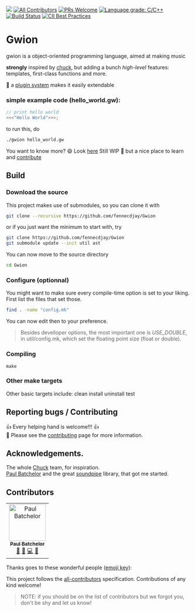 ![](https://img.shields.io/badge/language-C-green.svg)
[![All Contributors](https://img.shields.io/badge/all_contributors-1-orange.svg?style=flat-square)](#contributors)
[![PRs Welcome](https://img.shields.io/badge/PRs-welcome-brightgreen.svg)](http://makeapullrequest.com)
[![Language grade: C/C++](https://img.shields.io/lgtm/grade/cpp/g/fennecdjay/Gwion.svg?logo=lgtm&logoWidth=18)](https://lgtm.com/projects/g/fennecdjay/Gwion/context:cpp)
[![Build Status](https://travis-ci.org/fennecdjay/Gwion.svg?branch=master)](https://travis-ci.org/fennecdjay/Gwion)
[![CII Best Practices](https://bestpractices.coreinfrastructure.org/projects/2417/badge)](https://bestpractices.coreinfrastructure.org/projects/2417)
<!--[![Coveralls branch](https://img.shields.io/coveralls/fennecdjay/Gwion/master.svg)](https://coveralls.io/github/fennecdjay/Gwion?branch=master)-->
# Gwion
gwion is a object-oriented programming language, aimed at making music

**strongly** inspired by [chuck](http://chuck.stanford.edu/), but adding a bunch *high-level* features:  
	  templates, first-class functions and more.  

:gift: a [plugin system](https://github.com/fennecdjay/Gwion-plug) makes it easily extendable

### simple example code (hello_world.gw):

```cpp
// print hello world
<<<"Hello World">>>;
```
to run this, do

```sh
./gwion hello_world.gw
```
You want to know more? :smile: Look [here](https://fennecdjay.github.io/gwion/)
Still WIP :construction_worker: but a nice place to learn and [contribute](https://github.com/fennecdjay/gwion/issues)

## Build
### Download the source
This project makes use of submodules, so you can clone it with
``` sh
git clone --recursive https://github.com/fennecdjay/Gwion
```
or if you just want the minimum to start with, try
``` sh
git clone https://github.com/fennecdjay/Gwion
git submodule update --init util ast
```

You can now move to the source directory
``` sh
cd Gwion
```

### Configure (optionnal)
You might want to make sure every compile-time option is set to your liking.
First list the files that set those.
``` sh
find . -name "config.mk"
```
You can now edit then to your preference.

> Besides develloper options, the most important one is *USE_DOUBLE*, in util/config.mk, which set the floating point size (float or double).

### Compiling

```
make
```

### Other make targets
Other basic targets include: clean install uninstall test


## Reporting bugs / Contributing

:+1: Every helping hand is welcome!!! :+1:  
:book: Please see the [contributing](.github/CONTRIBUTING.md) page for more information.

## Acknowledgements.
The whole [Chuck](http://chuck.cs.princeton.edu/) team, for inspiration.  
[Paul Batchelor](https://github.com/PaulBatchelor) and the great [soundpipe](https://github.com/PaulBatchelor/Soundpipe) library, that got me started.

## Contributors

<!-- ALL-CONTRIBUTORS-LIST:START - Do not remove or modify this section -->
<!-- prettier-ignore -->
<table><tr><td align="center"><a href="http://paulbatchelor.github.io"><img src="https://avatars3.githubusercontent.com/u/8139389?v=4" width="100px;" alt="Paul Batchelor"/><br /><sub><b>Paul Batchelor</b></sub></a><br /><a href="#question-PaulBatchelor" title="Answering Questions">💬</a> <a href="https://github.com/fennecdjay/Gwion/issues?q=author%3APaulBatchelor" title="Bug reports">🐛</a> <a href="https://github.com/fennecdjay/Gwion/commits?author=PaulBatchelor" title="Code">💻</a> <a href="#ideas-PaulBatchelor" title="Ideas, Planning, & Feedback">🤔</a></td></tr></table>

<!-- ALL-CONTRIBUTORS-LIST:END -->
Thanks goes to these wonderful people ([emoji key](https://github.com/kentcdodds/all-contributors#emoji-key)):

This project follows the [all-contributors](https://github.com/kentcdodds/all-contributors) specification. Contributions of any kind welcome!

>    NOTE: if you should be on the list of contributors but we forgot you, don't be shy and let us know!
